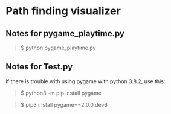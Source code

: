 # Path finding visualizer


## Notes for pygame_playtime.py

> $ python pygame_playtime.py


## Notes for Test.py

If there is trouble with using pygame with python 3.8.2, use this:

> $ python3 -m pip install pygame

> $ pip3 install pygame==2.0.0.dev6